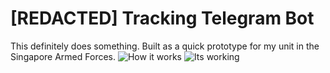 #  [REDACTED] Tracking Telegram Bot

This definitely does something. Built as a quick prototype for my unit in the Singapore Armed Forces.
![How it works](https://github.com/reuben-thomas/Redacted-Bot/blob/main/screenshots/ss1.png)
![Its working](https://github.com/reuben-thomas/Redacted-Bot/blob/main/screenshots/ss2.png)
